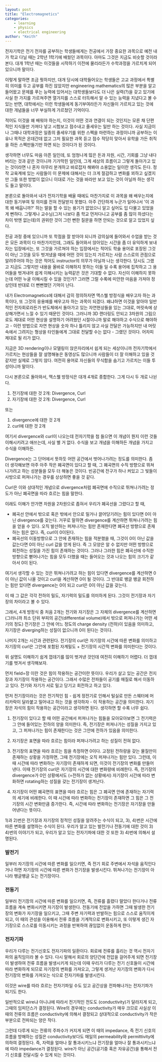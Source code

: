 ```yaml
---
layout: post
title: "Electromagnetics"
categories:
    - learning
    - physics
    - electrical engineering
author: "Keith"
---
```


전자기학은 전기 전자를 공부하는 학생들에게는 전공에서 가장 중요한 과목으로 예전 내가 학교 다닐 때는 2학년 1학기에 배웠던 과목이다. 아마도 그것은 지금도 비슷할 것이라 본다. 대개 1학년 때는 이것들을 시작하기 이전에 물리라든가 수학과정을 가르치게 되어있으니까 말이다.

이렇게 말하면 조금 뭣하지만, 대개 당시에 대학들어오는 학생들은 고교 과정에서 특별히 의미를 두고 공부를 하진 않았지만 engineering mathematics의 많은 부분을 알고 들어왔고 문제를 푸는 능력에 있어서는 대학생들보다도 더 나은 실력(?)을 갖고 있기에 사실 한 가지를 가르쳐주면 열가지를 스스로 터득해서 알 수 있는 능력을 지녔다고 볼 수 있는 반면, 대학에서는 이런 학생들에게 동기부여라든가 자신들이 가르치고 있는 것에 대한 개념들을 너무 부실하게 가르쳤던 기억이다. 

적어도 이것을 왜 배워야 하는지, 이것이 어떤 것과 연결이 되는 것인지는 모른 채 단편적인 지식들만 가져다 넣고 시험보고 점수내고 줄세우는 일만 하는 것이다. 사실 지금이나 그때나 대학과정은 일종의 줄세우기를 위한 스펙을 마련하는 과정이니까 공부하는 이유나 목적은 온데간데 없고 그저 필요한 과목 듣고 점수 적당히 맞아서 유학을 가든 취직을 하든 스펙만들기만 하면 되는 것이다가 된 것이다.

생각하면 너무도 마음 아픈 일인데, 또 엄청나게 많은 돈과 자원, 시간, 기회를 그냥 내다버리는 것과 같은 것이니까 기가막힌 일인데, 그게 세상의 흐름이고 그렇게 돌아가고 있는 것이라면 나 혼자 아무리 분개하고 바로잡자 해봐야 소용없는 일이란 생각도 든다. 정작 교육계에 있는 사람들이 이 문제에 대해서는 더 크게 절감하고 변화를 꾀하고 싶겠지만 그들 또한 방법이 없으니 이대로 가는 것을 바라만 보고 있는 것이 아닐까 하는 생각도 들고 말이다.

본론으로 돌아와서 내가 전자기학을 배울 때에도 마찬가지로 이 과목을 왜 배우는지에 대한 동기부여 및 의미를 전혀 전달받지 못했다. 아주 간단하게 누군가 일어나서 '이 과목 왜 배웁니까?' 하는 말을 할 수 있는 용기가 없었으니 알고 싶어도 입 다물고 있었을게 뻔하다. 그렇게나 교수님(그저 나보다 좀 학교 먼저다니고 공부를 좀 많이 하셨다는 차이 밖엔 없는데)의 권위란 것이 그런 뻔한 질문을 하면 안되는 것으로 알고 있었지 싶다. 

전공 과정 중에 있으니까 또 학점을 잘 받아야 되니까 강의실에 들어와서 수업을 받는 것은 모든 과목이 다 마찬가지인데, 그래도 들어와서 앉아있는 시간을 좀 더 유익하게 보내자는 입장에서는, 또 그것을 가르쳐야 하는 입장에서는 적어도 학술 용어로 포장된 그것이 아닌 그것을 모두 벗겨냈을 때에 어떤 것이 있는지 가르치는 사람 스스로의 관점으로 알려주어야 하는 것은 적어도 instructor의 의무가 아닐까 나는 생각한다. 당시도 그랬고 지금도 그렇지만 내용을 올바로 이해하지 못하는 이들 일 수록 용어에 집착하고 그 용어들을 벗겨내어 쉽게 이해시키는 능력같은 것은 기대할 수 없다. 자신이 이해하지 못하는데 어떤 누굴 이해시킬 수 있을 것인가? 그러면 그럴 수록에 미안한 마음을 가져야 정상인데 반대로 더 뻔뻔했던 기억이 난다.

내가 Electromagnetics에 대해서 감히 정의하자면 맥스웰 방정식을 배우고자 하는 과목이다, 또 그것의 응용예를 배우고자 하는 과목이 되겠다. 왜냐하면 이것을 알아야 일반적인 전자회로라든가 반도체에서 돌아가고 있는 자연현상들을 있는 그대로, 머릿속에 상상해가면서 느낄 수 있기 때문인 것이다. 그러니까 3D 랜더링도 안되고 3차원의 그림으로도 제대로 어떤 현상을 설명하기 어려웠던 시절이니까 말로 해야하고 수식으로 해야하고 - 이런 방법으로 자연 현상을 숫자 하나 틀리지 않고 사실 전달은 가능하지만 내 머릿속에서 그려지는 형상을 타인들에게 그대로 전달할 수는 없다 - 그랬던 것이다. 어차피 제대로 될 리가 없다. 

지금은 3D rendering이나 모델링이 앉은자리에서 쉽게 되는 세상이니까 전자기학에서 가르치는 현상들을 잘 설명해놓은 동영상도 많으니까 사람들이 더 잘 이해하고 있을 것 같지만 실제로 그렇지 않다. 여전히 용어로 자신들의 무식함을 숨기고 가르치는 이들 투성이니까 말이다.

다시 본론으로 돌아와서, 맥스웰 방정식은 대개 4개로 종합한다. 그게 다시 두 개로 나뉜다. 

1) 전기장에 대한 것 2개: Divergence, Curl
2) 자기장에 대한 것 2개: Divergence, Curl

또는
1) divergence에 대한 것 2개
2) curl에 대한 것 2개

여기서 divergence와 curl이 나오는데 전자기학을 첨 들으면 이 개념이 뭔지 이런 것들 이해시키려고 애쓰는데, 사실 별 거 없다. 수식을 보고 개념을 이해하든 개념을 가지고 수식을 이해하든.

Divergence는 그 단어에서 뜻하듯 어떤 공간에서 벗어나가려는 정도를 의미한다. 좀 더 생각해보면 아주 아주 작은 폐곡면이 있다고 할 때, 그 폐곡면의 수직 방향으로 뛰쳐나가려고 하는 성분들을 모두 더 해놓은 것이다. 빈공간에 전구가 하나 켜있고 그 빛들이 사방으로 퍼져나가는 경우를 상상하면 좋을 것 같다.

Curl은 이와 상대적인 개념으로 divergence처럼 폐곡면에 수직으로 뛰쳐나가려는 정도가 아닌 폐곡면을 따라 흐르는 힘을 말한다. 

이래도 이해가 안가면 차원을 2차원으로 좁혀서 우리가 폐곡선을 그렸다고 할 때, 

- 폐곡선 안에서 밖으로 혹은 밖에서 안으로 밀거나 끌어당기려는 힘이 있다면 0이 아닌 divergence를 갖는다. 거꾸로 말하면 divergence를 계산하면 뛰쳐나가려는 힘을 얻을 수 있다. 오직 발산하는 퍼져나가는 힘만 존재한다면 폐곡선 방향으로 존재하는 힘은 없다. 즉, curl이 0이된다. 
- 폐곡선의 이동방향으로 그 안에 존재하는 힘을 적분했을 때, 그것이 0이 아닌 값을 값는다면 0이 아닌 curl 값을 얻게 된다. 즉 그 모양은 알 수 없지만 어떤 방향으로 회전하는 성질을 가진 힘이 존재하는 것이다. 그러나 그러한 힘은 폐곡선에 수직한 방향으로 뻗어나가는 힘을 모두 더했을 때는 들어오는 것과 나오는 힘의 크기가 같아서 0이 된다. 

여기서 생각할 수 있는 것은 뛰쳐나가려고 하는 힘이 있다면 divergence를 계산하면 0이 아닌 값이 나올 것이고 curl을 계산하면 0이 될 것이다. 그 반대로 뱅글 뱅글 회전하는 힘만 있다면 divergence는 0이 되고 curl은 0이 아닌 값을 갖는다. 

이 때 그 값은 각각 전하의 밀도, 자기력의 밀도를 의미하게 된다. 그것이 전기장과 자기장의 차이라고 볼 수 있다. 

그래서, 4개 방정식 중 처음 2개는 전기와 자기장은 그 자체의 divergence를 계산하면 (그러니까 최소 단위 부피의 공간(differential volume)에서 밖으로 퍼져나가는 어떤 세기의 정도) 전기장은 그 안에 어느 정도의 charge density (전하)이 있음을 의미하고, 자기장은 diverging하는 성질이 없으니까 0이 된다는 것이다. 

나머지 2개는 시간과 관련된다. 전기장의 curl은 자기장의 시간에 따른 변화를 의미하고 자기장의 curl은 그안에 포함된 자계밀도 + 전기장의 시간적 변화를 의미한다는 것이다.

위 설명도 이해하기 쉽게 껍데기를 많이 벗겨낸 것인데 여전히 이해하기 어렵다. 더 껍데기를 벗겨서 생각해보자.

먼저 field=장 이란 것은 힘이 작용하는 공간이란 뜻이다. 우리가 살고 있는 공간은 전지장과 자기장이 작용하는 공간이다. 그래서 수많은 전파들이 공기를 매질로 해서 이동하고 있다. 전기와 자기가 서로 밀고 당기고 회전하고 하고 있다. 

먼저 전기장이라는 것은 전기적인 힘 - 쉽게 정전기로 인해서 털실로 만든 스웨터에 머리카락이 달라붙고 밀어내고 하는 것을 생각하자 - 이 작용하는 공간을 의미한다. 자기장은 자석의 힘이 작용하는 공간이라고 생각하면 된다. 생각하면 할 수록 너무 쉽다.  

1) 전기장이 있다고 할 때 어떤 공간에서 퍼져나가는 힘들을 모아모아보면 그 전기력은 그 안에 들어있는 전하의 양을 의미한다. 즉, 전기장은 퍼져나가는 성질을 가지고 있고, 그 퍼져나가는 힘이 존재한다는 것은 그안에 전하가 있음을 의미한다.

2) 자기장은 표면을 따라 흐르는 힘이라 퍼져나가려고 하는 성질이 전혀 없다. 

3) 전기장의 표면을 따라 흐르는 힘을 측정하면 0이다. 고정된 전하량을 갖는 물질만이 존재하는 상황을 가정하면, 그때 전기장에는 오직 퍼져나가는 힘만 있다. 그런데, 이때 시간에 따라 변화하는 자기장이 존재하게 되면, 이것이 전기장의 변화를 만들어낸다. 이때 전기장의 curl은 자기장의 시간에 대한 변화량에 비례한다. 즉, 전기장의 divergence가 0인 상황에서도 (=전하가 없는 상황에서) 자기장이 시간에 따라 변화하면 rotating하는 성질을 갖는 전기장이 생겨난다. 

4) 자기장이 어떤 폐곡면의 표면을 따라 흐르는 힘은 그 폐곡면 안에 존재하는 자기력의 세기에 비례한다. 이 때 시간에 따라 변화하는 전기장이 존재하면 그 힘은 그 전기장의 시간 변화만큼 증가한다. 즉, 시간에 따라 변화하는 전기장은 자기장을 만들어낸다는 뜻이다.

1)과 2)번은 전기장과 자기장의 정적인 성질을 알려주는 수식이 되고, 3), 4)번은 시간에 따른 변화를 설명하는 수식이 된다. 우리가 알고 있는 발전기나 전동기에 대한 것이 3) 4)번의 이야기가 되고, 우리가 알고 있는 전자기파에 대한 것 또한 3) 4)번에 의해서 설명된다.

### 발전기

일부러 자기장의 시간에 따른 변화를 일으키면, 즉 전기 회로 주변에서 자석을 움직인다거나 하면 자기장의 시간에 따른 변화가 전기장을 발생시킨다. 뛰쳐나가는 전기장이 아니라 뱅글뱅글 도는 전기장이다. 

### 전동기

일부러 전기장의 시간에 따른 변화를 일으키면, 즉, 전류를 흘렸다 말았다 한다거나 전류 흐름을 계속 변화시키면 자기장이 발생한다. 전동기에 전압을 가하면 그때 발생한 전기장의 변화가 자기장을 일으키고, 그때 주변 자기력과 반발하는 힘으로 스스로 움직이게 되고, 이 때의 관성을 이용해서 전류 흐름을 기계적으로 변화시키고, 또 이렇게 생긴 자기장으로 스스로를 이동시키는 과정을 반복하여 끊임없이 운동하게 한다. 

### 전자기파

우리가 다루는 전기신호도 전자기파의 일환이다. 회로에 전류를 흘리는 것 역시 전자기파의 움직임이라 볼 수 있다. 다시 말해서 회로의 양단간에 전압을 걸어주게 되면 전기장이 발생하여 전류 흐름을 발생시키게 되는데 이때 우리가 다루는 전기 신호들이 시간에 따라 변화하게 되므로 자기장의 변화를 가져오고, 그렇게 생겨난 자기장의 변화가 다시 전기장의 변화를 가져오는 식으로 전자기파를 발생시킨다. 

이것은 wire를 따라 흐르는 전자기파일 수도 있고 공간상을 전파해나가는 전자기파가 되기도 한다. 

일반적으로 wire냐 아니냐에 따라서 전기적인 전도도 (conductivity)가 달라지게 되고, 그때의 임피던스가 결정된다. Wire의 경우에는 conductivity가 매우 크므로 사실상 이때의 전류의 흐름은 conductivity에 의해서 결정되고 상대적으로 conductivity가 작은 부분으로 전파되는 양은 작다.

그런데 다루게 되는 전류의 주파수가 커지게 되면 이 때의 impedance, 즉 전기 신호의 흐름을 방해하는 성질은 conductivity보다도 매일의 permeability와 permittivity에 의하여 결정된다. 즉, 자력을 얼마나 잘 통과시키느냐 전기장을 얼마나 잘 통과시키느냐에 따라 impedance가 결정된다. wire가 아닌 공간(공기중 혹은 자유공간)을 통해서 전기 신호를 전달시킬 수 있게 되는 것이다. 
